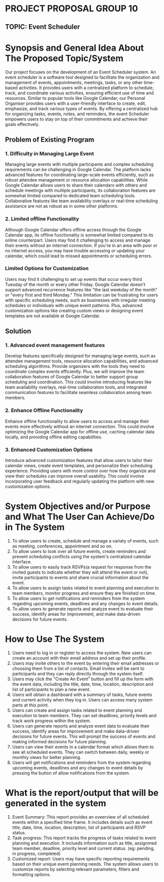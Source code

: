 # PROJECT PROPOSAL GROUP 10
## TOPIC: Event Scheduler

# Synopsis and General Idea About The Proposed Topic/System
  Our project focuses on the development of an Event Scheduler system. An event scheduler is a software tool designed to facilitate the organization and management of events, appointments, meetings, tasks, or any other time-based activities. It provides users with a centralized platform to schedule, track, and coordinate various activities, ensuring efficient use of time and resources. Similar to popular tools like Google Calendar, our Personal Organiser provides users with a user-friendly interface to create, edit, emphasize, and track various types of events. By offering a centralized hub for organizing tasks, events, notes, and reminders, the event Scheduler empowers users to stay on top of their commitments and achieve their goals effectively.

## Problem of Existing Program
### 1. Difficulty in Managing Large Event
  Managing large events with multiple participants and complex scheduling requirements can be challenging in Google Calendar. The platform lacks advanced features for coordinating large-scale events efficiently, such as robust attendee management or resource allocation capabilities. While Google Calendar allows users to share their calendars with others and schedule meetings with multiple participants, its collaboration features are somewhat limited compared to dedicated team scheduling tools. Collaborative features like team availability overlays or real-time scheduling assistance are not as robust as in some other platforms.
### 2. Limited offline Functionality
  Although Google Calendar offers offline access through the Google Calendar app, its offline functionality is somewhat limited compared to its online counterpart. Users may find it challenging to access and manage their events without an internet connection. If you're in an area with poor or no internet access, you may have trouble accessing or updating your calendar, which could lead to missed appointments or scheduling errors.
### Limited Options for Customization
  Users may find it challenging to set up events that occur every third Tuesday of the month or every other Friday. Google Calendar doesn't support advanced recurrence features like "the last weekday of the month" or "every first and third Monday." This limitation can be frustrating for users with specific scheduling needs, such as businesses with irregular meeting schedules or individuals with unique event patterns. Plus, advanced customization options like creating custom views or designing event templates are not available at Google Calendar. 

## Solution
### 1. Advanced event management features
  Develop features specifically designed for managing large events, such as attendee management tools, resource allocation capabilities, and advanced scheduling algorithms. Provide organizers with the tools they need to coordinate complex events efficiently. Plus, we will improve the team collaboration features of Google Calendar to better support group scheduling and coordination. This could involve introducing features like team availability overlays, real-time collaboration tools, and integrated communication features to facilitate seamless collaboration among team members.
### 2. Enhance Offline Functionality
  Enhance offline functionality to allow users to access and manage their events more effectively without an internet connection. This could involve optimizing the Google Calendar app for offline use, caching calendar data locally, and providing offline editing capabilities.
### 3. Enhanced Customization Options
  Introduce advanced customization features that allow users to tailor their calendar views, create event templates, and personalize their scheduling experience. Providing users with more control over how they organize and view their schedules can improve overall usability. This could involve incorporating user feedback and regularly updating the platform with new customization options.

# System Objectives and/or Purpose and What The User Can Achieve/Do in The System
1. To allow users to create, schedule and manage a variaty of events, such as meeting, conferences, appointment and so on.
2. To allow users to look over all future events, create reminders and prevent scheduling conflicts using the system's centralized calendar interface.
3. To allow users to easily track RSVPs(a request for response from the invited guests to indicate whether they will attend the event or not), invite participants to events and share crucial information about the event.
4. To allow users to assign tasks related to event planning and execution to team members, monitor progress and ensure they are finished on time.
5. To allow users to get notifications and reminders from the system regarding upcoming events, deadlines and any changes to event details.
6. To allow users to generate reports and analyze event to evaluate their success, identify areas for improvement, and make data-driven decisions for future events.

# How to Use The System
1. Users need to log in or register to access the system. New users can create an account with their email address and set up their profile.
2. Users may invite others to the event by entering their email addresses or choosing them from a list of contacts. Email invites will be sent to participants and they can reply directly through the system itself.
3. Users may click the "Create An Event" button and fill up the form with the event data, including the title, date, time, location, description and list of participants to plan a new event.
4. Users will obtain a dashboard with a summary of tasks, future events and current activity when they log in. Users can access many system parts at this point.
5. Users can create and assign tasks related to event planning and execution to team members. They can set deadlines, priority levels and track work progress within the system.
6. Users can generate reports and analyze event data to evaluate their success, identify areas for improvement and make data-driven decisions for future events. This will prompt the success of events and making informed decisions for future planning.
7. Users can view their events in a calendar format which allows them to see all scheduled events. They can switch between daily, weekly or monthly views for better planning.
8. Users will get notifications and reminders from the system regarding upcoming events, deadlines and any changes to event details by pressing the button of allow notifications from the system.

# What is the report/output that will be generated in the system
1. Event Summary: This report provides an oveerview of all scheduled events within a specified time frame. It includes details such as event title, date, time, location, description, list of participants and RSVP status.
2. Task progress: This report tracks the progress of tasks related to event planning and execution. It inclueds information such as title, assignmed team member, deadline, priority level and current status. (eg: pending, in progress, completed)
3. Customized report: Users may have specific reporting requirements based on their unique event planning needs. The system allows users to customize reports by selecting relevant parameters, filters and formatting options.
